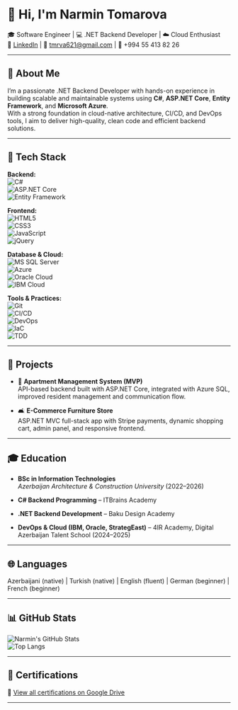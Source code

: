 # 👋 Hi, I'm Narmin Tomarova

🎓 Software Engineer | 💻 .NET Backend Developer | ☁️ Cloud Enthusiast  
🔗 [LinkedIn](https://www.linkedin.com/in/narmintomarova/) | 📧 tmrva621@gmail.com | 📱 +994 55 413 82 26

---

## 🧠 About Me

I’m a passionate .NET Backend Developer with hands-on experience in building scalable and maintainable systems using **C#**, **ASP.NET Core**, **Entity Framework**, and **Microsoft Azure**.  
With a strong foundation in cloud-native architecture, CI/CD, and DevOps tools, I aim to deliver high-quality, clean code and efficient backend solutions.

---

## 🚀 Tech Stack

**Backend:**  
![C#](https://img.shields.io/badge/C%23-239120?style=flat-square&logo=c-sharp&logoColor=white)  
![ASP.NET Core](https://img.shields.io/badge/ASP.NET_Core-512BD4?style=flat-square&logo=.net&logoColor=white)  
![Entity Framework](https://img.shields.io/badge/Entity_Framework-68217A?style=flat-square&logo=.net&logoColor=white)

**Frontend:**  
![HTML5](https://img.shields.io/badge/HTML5-E34F26?style=flat-square&logo=html5&logoColor=white)  
![CSS3](https://img.shields.io/badge/CSS3-1572B6?style=flat-square&logo=css3&logoColor=white)  
![JavaScript](https://img.shields.io/badge/JavaScript-F7DF1E?style=flat-square&logo=javascript&logoColor=black)  
![jQuery](https://img.shields.io/badge/jQuery-0769AD?style=flat-square&logo=jquery&logoColor=white)

**Database & Cloud:**  
![MS SQL Server](https://img.shields.io/badge/MS_SQL_Server-CC2927?style=flat-square&logo=microsoft-sql-server&logoColor=white)  
![Azure](https://img.shields.io/badge/Azure-0078D4?style=flat-square&logo=microsoft-azure&logoColor=white)  
![Oracle Cloud](https://img.shields.io/badge/Oracle_Cloud-F80000?style=flat-square&logo=oracle&logoColor=white)  
![IBM Cloud](https://img.shields.io/badge/IBM_Cloud-1261FE?style=flat-square&logo=ibmcloud&logoColor=white)

**Tools & Practices:**  
![Git](https://img.shields.io/badge/Git-F05032?style=flat-square&logo=git&logoColor=white)  
![CI/CD](https://img.shields.io/badge/CI%2FCD-0A0A0A?style=flat-square&logo=githubactions&logoColor=white)  
![DevOps](https://img.shields.io/badge/DevOps-blue?style=flat-square)  
![IaC](https://img.shields.io/badge/Infrastructure_as_Code-11A861?style=flat-square)  
![TDD](https://img.shields.io/badge/TDD-CC0000?style=flat-square)

---

## 📁 Projects

- 🏢 **Apartment Management System (MVP)**  
  API-based backend built with ASP.NET Core, integrated with Azure SQL, improved resident management and communication flow.

- 🛋️ **E-Commerce Furniture Store**  
  ASP.NET MVC full-stack app with Stripe payments, dynamic shopping cart, admin panel, and responsive frontend.

---

## 🎓 Education

- **BSc in Information Technologies**  
  *Azerbaijan Architecture & Construction University* (2022–2026)

- **C# Backend Programming** – ITBrains Academy  
- **.NET Backend Development** – Baku Design Academy  
- **DevOps & Cloud (IBM, Oracle, StrategEast)** – 4IR Academy, Digital Azerbaijan Talent School (2024–2025)

---

## 🌐 Languages

Azerbaijani (native) | Turkish (native) | English (fluent) | German (beginner) | French (beginner)

---

## 📊 GitHub Stats

![Narmin's GitHub Stats](https://github-readme-stats.vercel.app/api?username=narmintomarova&show_icons=true&theme=github_dark)  
![Top Langs](https://github-readme-stats.vercel.app/api/top-langs/?username=narmintomarova&layout=compact&theme=github_dark)

---

## 🏅 Certifications

📁 [View all certifications on Google Drive](https://drive.google.com/drive/folders/1tZIvSHw2z22c9DgtccEBK2V6nejxp51g?usp=sharing)

---

